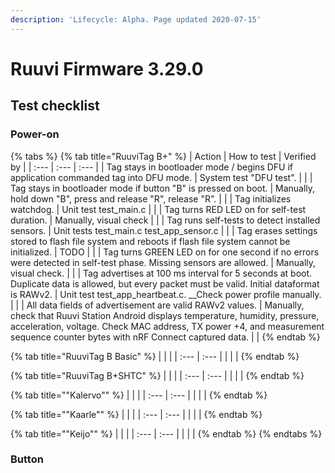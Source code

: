 ```yaml
---
description: 'Lifecycle: Alpha. Page updated 2020-07-15'
---
```


# Ruuvi Firmware 3.29.0

## Test checklist

### Power-on

{% tabs %}
{% tab title="RuuviTag B+" %}
| Action | How to test | Verified by |
| :--- | :--- | :--- |
| Tag stays in bootloader mode / begins DFU if application commanded tag into DFU mode. | System test "DFU test". |  |
| Tag stays in bootloader mode if button "B" is pressed on boot. | Manually, hold down "B", press and release "R", release "R". |  |
| Tag initializes watchdog. | Unit test test\_main.c |  |
| Tag turns RED LED on for self-test duration. | Manually, visual check |  |
| Tag runs self-tests to detect installed sensors.  | Unit tests test\_main.c test\_app\_sensor.c |  |
| Tag erases settings stored to flash file system and reboots if flash file system cannot be initialized. | TODO |  |
| Tag turns GREEN LED on for one second if no errors were detected in self-test phase. Missing sensors are allowed. | Manually, visual check. |  |
| Tag advertises at 100 ms interval for 5 seconds at boot. Duplicate data is allowed, but every packet must be valid. Initial dataformat is RAWv2.  | Unit test test\_app\_heartbeat.c. __Check power profile manually. |  |
| All data fields of advertisement are valid RAWv2 values.  | Manually, check that Ruuvi Station Android displays temperature, humidity, pressure, acceleration, voltage. Check MAC address, TX power +4, and measurement sequence counter bytes with nRF Connect captured data. |  |
{% endtab %}

{% tab title="RuuviTag B Basic" %}
|  |  |
| :--- | :--- |
|  |  |
{% endtab %}

{% tab title="RuuviTag B+SHTC" %}
|  |  |
| :--- | :--- |
|  |  |
{% endtab %}

{% tab title="\"Kalervo\"" %}
|  |  |
| :--- | :--- |
|  |  |
{% endtab %}

{% tab title="\"Kaarle\"" %}
|  |  |
| :--- | :--- |
|  |  |
{% endtab %}

{% tab title="\"Keijo\"" %}
|  |  |
| :--- | :--- |
|  |  |
{% endtab %}
{% endtabs %}

### Button
